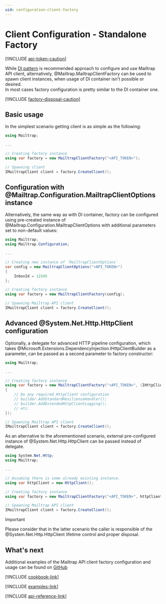 ```yaml
---
uid: configuration-client-factory
---
```



# Client Configuration - Standalone Factory

[!INCLUDE [api-token-caution](../includes/api-token-caution.md)]

While [DI pattern](xref:configuration-client-di) is recommended approach to configure and use Mailtrap API client, alternatively, @Mailtrap.MailtrapClientFactory can be used to spawn client instances, when usage of DI container isn't possible or desired.  
In most cases factory configuration is pretty similar to the DI container one.

[!INCLUDE [factory-disposal-caution](../includes/factory-disposal-caution.md)]


## Basic usage
In the simplest scenario getting client is as simple as the following:
```csharp
using Mailtrap;

...

// Creating factory instance
using var factory = new MailtrapClientFactory("<API_TOKEN>");

// Spawning client
IMailtrapClient client = factory.CreateClient();
```


## Configuration with @Mailtrap.Configuration.MailtrapClientOptions instance
Alternatively, the same way as with DI container, factory can be configured using pre-created instance of @Mailtrap.Configuration.MailtrapClientOptions with additional parameters set to non-default values:
```csharp
using Mailtrap;
using Mailtrap.Configuration;

...

// Creating new instance of `MailtrapClientOptions`
var config = new MailtrapClientOptions("<API_TOKEN>")
{
    InboxId = 12345
};

// Creating factory instance        
using var factory = new MailtrapClientFactory(config);

// Spawning Mailtrap API client
IMailtrapClient client = factory.CreateClient();
```


## Advanced @System.Net.Http.HttpClient configuration
Optionally, a delegate for advanced HTTP pipeline configuration, which takes @Microsoft.Extensions.DependencyInjection.IHttpClientBuilder as a parameter, can be passed as a second parameter to factory constructor:
```csharp
using Mailtrap;

...

// Creating factory instance
using var factory = new MailtrapClientFactory("<API_TOKEN>", (IHttpClientBuilder builder) =>
{
    // Do any required HttpClient configuration
    // builder.AddStandardResilienceHandler();
    // builder.AddExtendedHttpClientLogging();
    // etc.
});

// Spawning Mailtrap API client
IMailtrapClient client = factory.CreateClient();
```

As an alternative to the aforementioned scenario, external pre-configured instance of @System.Net.Http.HttpClient can be passed instead of delegate.
```csharp
using System.Net.Http;
using Mailtrap;

...

// Assuming there is some already existing instance.
using var httpClient = new HttpClient();

// Creating factory instance
using var factory = new MailtrapClientFactory("<API_TOKEN>", httpClient);

// Spawning Mailtrap API client
IMailtrapClient client = factory.CreateClient();
```
> [!IMPORTANT]  
> Please consider that in the latter scenario the caller is responsible of the @System.Net.Http.HttpClient lifetime control and proper disposal.


## What's next
Additional examples of the Mailtrap API client factory configuration and usage can be found on [GitHub](https://github.com/mailtrap/mailtrap-dotnet/blob/main/examples/Mailtrap.Example.Factory/Program.cs)

[!INCLUDE [cookbook-link](../includes/cookbook-link.md)]

[!INCLUDE [examples-link](../includes/examples-link.md)]

[!INCLUDE [api-reference-link](../includes/api-reference-link.md)]
